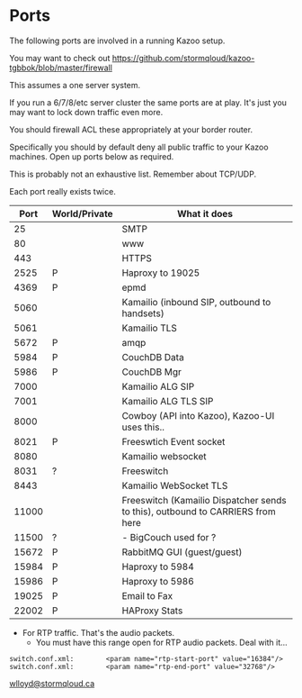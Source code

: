 # Ports

The following ports are involved in a running Kazoo setup.

You may want to check out https://github.com/stormqloud/kazoo-tgbbok/blob/master/firewall

This assumes a one server system.

If you run a 6/7/8/etc server cluster the same ports are at play.  It's just you may want to lock down traffic even more.

You should firewall ACL these appropriately at your border router.

Specifically you should by default deny all public traffic to your Kazoo machines.  Open up ports below as required.

This is probably not an exhaustive list.  Remember about TCP/UDP.

Each port really exists twice.


| Port | World/Private | What it does        |
|--------------|--------|------------------------------------|
| 25 | | SMTP
| 80 |  | www
| 443 |  | HTTPS
| 2525 | P | Haproxy to 19025
| 4369 | P | epmd
| 5060 | | Kamailio (inbound SIP, outbound to handsets)
| 5061 | | Kamailio TLS
| 5672 | P | amqp 
| 5984 | P | CouchDB Data
| 5986 | P | CouchDB Mgr
| 7000 |  | Kamailio ALG SIP
| 7001 |  | Kamailio ALG TLS SIP
| 8000 |  | Cowboy (API into Kazoo), Kazoo-UI uses this..
| 8021 | P | Freeswtich Event socket
| 8080 | | Kamailio websocket
| 8031 | ? | Freeswitch
| 8443 | | Kamailio WebSocket TLS
| 11000 | | Freeswitch (Kamailio Dispatcher sends to this), outbound to CARRIERS from here
| 11500 | ? | - BigCouch used for ?
| 15672 | P | RabbitMQ GUI (guest/guest)
| 15984 | P | Haproxy to 5984
| 15986 | P | Haproxy to 5986
| 19025 | P | Email to Fax
| 22002 | P | HAProxy Stats 


* For RTP traffic.  That's the audio packets.
  * You must have this range open for RTP audio packets.  Deal with it...
  
```
switch.conf.xml:        <param name="rtp-start-port" value="16384"/>
switch.conf.xml:        <param name="rtp-end-port" value="32768"/>
```

wlloyd@stormqloud.ca
